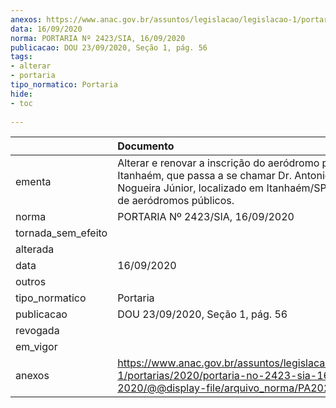 ```yaml
---
anexos: https://www.anac.gov.br/assuntos/legislacao/legislacao-1/portarias/2020/portaria-no-2423-sia-16-09-2020/@@display-file/arquivo_norma/PA2020-2423.pdf
data: 16/09/2020
norma: PORTARIA Nº 2423/SIA, 16/09/2020
publicacao: DOU 23/09/2020, Seção 1, pág. 56
tags:
- alterar
- portaria
tipo_normatico: Portaria
hide: 
- toc 
 
---
```


|                    | Documento                                                                                                                                                                              |
|:-------------------|:---------------------------------------------------------------------------------------------------------------------------------------------------------------------------------------|
| ementa             | Alterar e renovar a inscrição do aeródromo público Itanhaém, que passa a se chamar Dr. Antonio Ribeiro Nogueira Júnior, localizado em Itanhaém/SP, do cadastro de aeródromos públicos. |
| norma              | PORTARIA Nº 2423/SIA, 16/09/2020                                                                                                                                                       |
| tornada_sem_efeito |                                                                                                                                                                                        |
| alterada           |                                                                                                                                                                                        |
| data               | 16/09/2020                                                                                                                                                                             |
| outros             |                                                                                                                                                                                        |
| tipo_normatico     | Portaria                                                                                                                                                                               |
| publicacao         | DOU 23/09/2020, Seção 1, pág. 56                                                                                                                                                       |
| revogada           |                                                                                                                                                                                        |
| em_vigor           |                                                                                                                                                                                        |
| anexos             | https://www.anac.gov.br/assuntos/legislacao/legislacao-1/portarias/2020/portaria-no-2423-sia-16-09-2020/@@display-file/arquivo_norma/PA2020-2423.pdf                                   |